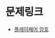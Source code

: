 # 문제링크

- [플레이페어 암호](https://softeer.ai/practice/result.do?eventIdx=1&psProblemId=804&submissionSn=SW_PRBL_SBMS_187874)